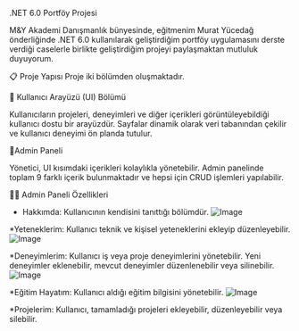 .NET 6.0 Portföy Projesi

M&Y Akademi Danışmanlık bünyesinde, eğitmenim Murat Yücedağ önderliğinde .NET 6.0 kullanılarak geliştirdiğim portföy uygulamasını derste verdiği
caselerle birlikte geliştirdiğim projeyi paylaşmaktan mutluluk duyuyorum.

📋 Proje Yapısı
Proje iki bölümden oluşmaktadır.

💊 Kullanıcı Arayüzü (UI) Bölümü

Kullanıcıların projeleri, deneyimleri ve diğer içerikleri görüntüleyebildiği kullanıcı dostu bir arayüzdür. Sayfalar dinamik olarak veri tabanından çekilir ve 
kullanıcı deneyimi ön planda tutulur.

💊Admin Paneli

Yönetici, UI kısımdaki içerikleri kolaylıkla yönetebilir. Admin panelinde toplam 9 farklı içerik bulunmaktadır ve hepsi için CRUD işlemleri yapılabilir.

🧑‍💻 Admin Paneli Özellikleri

* Hakkımda: Kullanıcının kendisini tanıttığı bölümdür.
![Image](https://github.com/user-attachments/assets/9c24335c-1957-494a-9fa3-ec530498025a)

*Yeteneklerim: Kullanıcı teknik ve kişisel yeteneklerini ekleyip düzenleyebilir.
![Image](https://github.com/user-attachments/assets/dca3a16f-4ab0-464b-8fa0-1c3783dd9d1b)

*Deneyimlerim: Kullanıcı iş veya proje deneyimlerini yönetebilir. Yeni deneyimler eklenebilir, mevcut deneyimler düzenlenebilir veya silinebilir.
![Image](https://github.com/user-attachments/assets/c70c53ad-7c1b-4f50-97af-96689f81f6b6)

*Eğitim Hayatım: Kullanıcı aldığı eğitim bilgisini yönetebilir.
![Image](https://github.com/user-attachments/assets/37bfcbe9-ca90-4b19-a8a0-490aae94d84a)

*Projelerim: Kullanıcı, tamamladığı projeleri ekleyebilir, düzenleyebilir veya silebilir.
